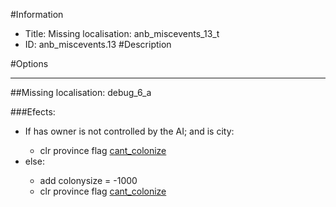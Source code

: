 #Information
 - Title: Missing localisation: anb_miscevents_13_t
 - ID: anb_miscevents.13
#Description

#Options

___
##Missing localisation: debug_6_a

###Efects:<ul><li>If has owner is not controlled by the AI; and is city:</li><ul><li>clr province flag [cant_colonize](../flags/cant_colonize.md)</li></ul><li>else:</li><ul><li>add colonysize = -1000</li><li>clr province flag [cant_colonize](../flags/cant_colonize.md)</li></ul></ul>
